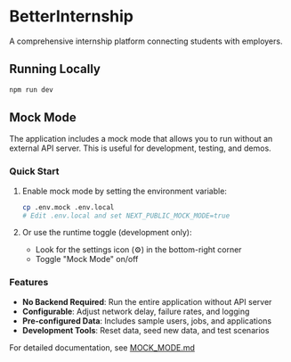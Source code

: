 # BetterInternship

A comprehensive internship platform connecting students with employers.

## Running Locally
```bash
npm run dev
```

## Mock Mode

The application includes a mock mode that allows you to run without an external API server. This is useful for development, testing, and demos.

### Quick Start

1. Enable mock mode by setting the environment variable:
   ```bash
   cp .env.mock .env.local
   # Edit .env.local and set NEXT_PUBLIC_MOCK_MODE=true
   ```

2. Or use the runtime toggle (development only):
   - Look for the settings icon (⚙️) in the bottom-right corner
   - Toggle "Mock Mode" on/off

### Features

- **No Backend Required**: Run the entire application without API server
- **Configurable**: Adjust network delay, failure rates, and logging
- **Pre-configured Data**: Includes sample users, jobs, and applications
- **Development Tools**: Reset data, seed new data, and test scenarios

For detailed documentation, see [MOCK_MODE.md](./MOCK_MODE.md)